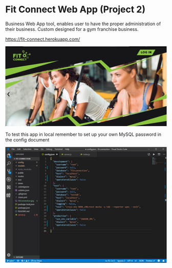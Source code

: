 # Fit Connect Web App (Project 2)
Business  Web App tool, enables user to have the proper administration of their business. Custom designed for a gym franchise business.

https://fit-connect.herokuapp.com/

![FitConnect](/FitConnection.jpg)

To test this app in local remember to set up your own MySQL password in the config document

![password](/password.jpg)
